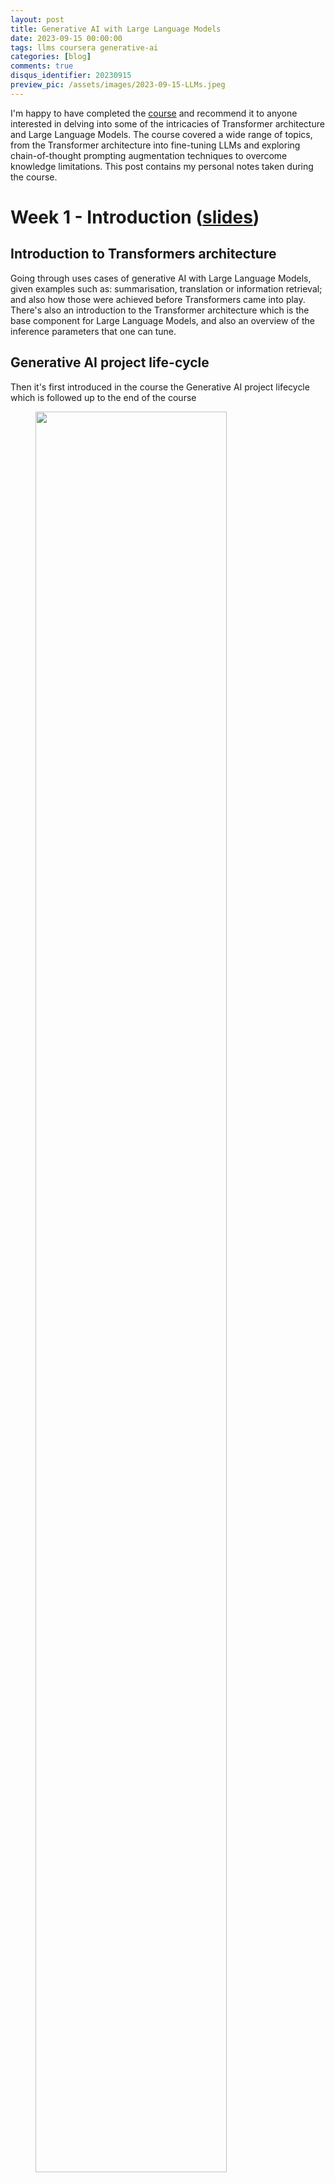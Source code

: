 ```yaml
---
layout: post
title: Generative AI with Large Language Models
date: 2023-09-15 00:00:00
tags: llms coursera generative-ai
categories: [blog]
comments: true
disqus_identifier: 20230915
preview_pic: /assets/images/2023-09-15-LLMs.jpeg
---
```


I'm happy to have completed the [course](https://www.coursera.org/learn/generative-ai-with-llms) and recommend it to anyone interested in delving into some of the intricacies of Transformer architecture and Large Language Models. The course covered a wide range of topics, from the Transformer architecture into fine-tuning LLMs and exploring chain-of-thought prompting augmentation techniques to overcome knowledge limitations. This post contains my personal notes taken during the course.


# __Week 1 - Introduction__ ([slides](/assets/documents/Coursera-Generative-AI-with-LLMs/Generative_AI_with_LLMs-W1.pdf))

<!--
- Discuss model pre-training and the value of continued pre-training vs fine-tuning
- Define the terms Generative AI, large language models, prompt, and describe the transformer architecture that powers LLMs
- Describe the steps in a typical LLM-based, generative AI model lifecycle and discuss the constraining factors that drive decisions at each step of model lifecycle
- Discuss computational challenges during model pre-training and determine how to efficiently reduce memory footprint
- Define the term scaling law and describe the laws that have been discovered for LLMs related to training dataset size, compute budget, inference requirements, and other factors.
-->

## __Introduction to Transformers architecture__

Going through uses cases of generative AI with Large Language Models, given examples such as: summarisation, translation or information retrieval; and also how those were achieved before Transformers came into play. There's also an introduction to the Transformer architecture which is the base component for Large Language Models, and also an overview of the inference parameters that one can tune.

## __Generative AI project life-cycle__

Then it's first introduced in the course the Generative AI project lifecycle which is followed up to the end of the course


<figure>
  <img style="width: 85%; height: 85%" src="/assets/images/2023-09-15-Generative_AI_project_life-cycle.png">
  <figcaption>Figure 1 - Generative AI projet life-cycle as presented in the course.</figcaption>
</figure>

## __Prompt Engineering and Inference Paramaters__

### __In-Context Learning__

- __no-prompt engineering__: just asking the model predict next sequence of words

		"Whats the capital of Portugal?"


    <span style="height: 20px; display: block;"></span>


- __zero-shot___:  giving an instruction for a task

		"Classify this review: I loved this movie! Sentiment: "


    <span style="height: 20px; display: block;"></span>


- __one-shot__ - giving an instruction for a task with one example
	
		"Classify this review: I loved this movie! Sentiment: Positive"
	
		"Classify this review: I don't like this album! Sentiment: "
	

    <span style="height: 20px; display: block;"></span>

- __few shot__ - giving an instruction for a task with a few examples (2~6)


		"Classify this review: I loved this movie! Sentiment: Positive"
	
		"Classify this review: I don't like this album! Sentiment: Negative"
		
		...
		
		"Classify this review: I don't like this soing! Sentiment: "

### __Inference Parameters__

<figure>
  <img style="width: 85%; height: 85%" src="/assets/images/2023-09-15-Generative_configuration_-_inference_parameters.png">
  <figcaption>Figure 2 - Parameters affecting how the model selects the next token to generate.</figcaption>
</figure>

- __greedy__: the word/token with the highest probability is selected.

- __random(-weighted) sampling__: select a token using a random-weighted strategy across the probabilities of all tokens.

- __top-k__: select an output from the top-k results after applying random-weighted strategy using the probabilities

<figure>
  <img style="width: 45%; height: 25%" src="/assets/images/2023-09-15-top-k.png">
  <figcaption>Figure 3 - top-k, with k=3</figcaption>
</figure>

- __top-p__: select an output using the random-weighted strategy with the top-ranked consecutive results by probability and with a cumulative probability <= p

<figure>
  <img style="width: 45%; height: 25%" src="/assets/images/2023-09-15-top-p.png">
  <figcaption>Figure 4 - top-p, with p=30.</figcaption>
</figure>



- temperature: 
	higher temperature higher randomness, affects softmax directly and how probability is computed
	temperature >1
	temperature <1
	temperature = 1 softmax function at default, unaltered prob distribution


- see the __[transformers.GenerationConfig](https://huggingface.co/docs/transformers/v4.29.1/en/main_classes/text_generation#transformers.GenerationConfig)__ class for the complete details

### __Laboratory Exercise #1__

The lab exercise consists of a dialogue summarisation task using the T5 model from Huggingface and the XXX dataset by exploring how in-context learning and inference parameters affects the output of the model.

## __Large Language Models pre-training and Scaling Laws__

- models are trained on vast amounts of text data
	- pre-training
	- computational challenges
	- quantisation is always necessary then training
- scaling laws for LLMs and 
	- used to design compute optimal models



LLM pre-training and scaling laws

architectures:

- encoder only
- encoder-decoder
- decoder only

training models:

- Computational challenges of training LLMs
- memory requirements
- techniques to reduce memory requirement
- to train you need around 20x more the size of the model in number of parameters
- Efficient multi-GPU compute strategies

Scaling laws and compute-optimal models:

- compute budget
- dataset size
- model size

- optimal parameters and tokens
	

Pre-training for domain adaptation

- BloombergGPT
- BloombergGPT: A Large Language Model for Finance
- https://arxiv.org/abs/2303.17564


learning memory optimisations and parallel computing for efficient LLms training




## __Week 2: Fine-Tuning__ ([slides](/assets/documents/Coursera-Generative-AI-with-LLMs/Generative_AI_with_LLMs-W2.pdf))

<!--
- Fine-tuning
    Describe how fine-tuning with instructions using prompt datasets can improve performance on one or more tasks
    Define catastrophic forgetting and explain techniques that can be used to overcome it
    Define the term Parameter-efficient Fine Tuning (PEFT)
    Explain how PEFT decreases computational cost and overcomes catastrophic forgetting
    Explain how fine-tuning with instructions using prompt datasets can increase LLM performance on one or more tasks

	- instruction fine-tunning
	- fine-tunning for specific application
	- parameter efficient fine-tunning (PEFT)
	- LoRA - 
-->

## __Instruction Fine-Tuning__

Instruction fine-tuning/fine-tuning trains the whole model parameters using examples that demonstrate how it should respond to a specific instruction, e.g:

		
	[PROMT]
	[1.EXAMPLE TEXT]
	[1.EXAMPLE COMPLETION]
	
	[PROMT]
	[2.EXAMPLE TEXT]
	[2.EXAMPLE COMPLETION]
	
	...
	
	[PROMT]
	[n.EXAMPLE TEXT]
	[n.EXAMPLE COMPLETION]
	

- All of the model's weights are updated (__full fine-tuning__) and it involves using many prompt-completion examples as the labeled training dataset to continue training the model by updating its weights

- Comparing to in-context learning, where one only provides prompt-completion during inference, here we do it during training

- Adapting a foundation model through instruction fine-tuning, requires __prompt templates and datasets__

- Compare the __LLM completion__ with the __label__ use the loss (cross-entropy) to calculate the loss between the two token distribution, and use the loss the updated the model weights using back-propagation

- The instruction fine-tuning dataset can include multiple tasks

### __Single-Task Fine-Tuning__

- An application may only need to perform a single task, one can fine-tune a pre-trained model to improve performance the single-task only

- Often just 500-1,000 examples can result in good performance, however, this process may lead to a phenomenon called __catastrophic forgetting__

- Catastrophic forgetting happens because the full fine-tuning process modifies the weights of the original LLM

- Leads to great performance on the single fine-tuning task, it can degrade performance on other tasks


### __Multi-Task Fine-Tuning__


		
	Summarize the following text
	[1.EXAMPLE TEXT]
	[1.EXAMPLE COMPLETION]
	
	Classify the following reviews
	[2.EXAMPLE TEXT]
	[2.EXAMPLE COMPLETION]
	
	...
	
	Extract the following named-entities
	[n.EXAMPLE TEXT]
	[n.EXAMPLE COMPLETION]
	


- FLAN-T5
- FLAN-PALM

https://arxiv.org/abs/2210.11416


### Model Evaluation

- ROUGE-n ngrams bla bla
- ROUGE-L longest common subsequence between generatedoutput and reference

- BLEU metric - avg(precision across range of n-gram sizes)

- BLEU focues on precision in. matching genearted output to the refernec text


### Benchmarks

- GLUE 2018
- SUPERGLUE 2019
- Leaderboards
- HELM Language Models
		- rouge and helm


###  Parameter Efficient Fine-Tuning (PEFT)

Full-fine tuning Large Language Models is challenging, you need lots of memory:

- not only the model in memory
- optimize states
- gradients
- forward activates
- temporary memory for training process
- this can be 12-20x the model's memory
	
Parameter Efficient Fine-Tuning (PEFT)
 - only a small number of trainable layers
 - LLM with additional layers for PEFT, new trainable layers
 - can often be performed on a single GPU
 - less prone to catraspojhic forgetting
	
PEFT methods
 - selective: select a subset of initial LLM parameters to fine-tune
 - LoRA:
	- reparamterize model weights using a low-rank representation
 - Additive
	- add trainable layers or parameters to model
		- adapters
		- soft prompts: prompt tuning
		
LoRA:
 - Low-Rank Adaptation for Large Language Models (LoRA)
 - two new matrices much lower dimensions, new weights for tokens, replace original weights
 - how to choose the rank for the matrices? original paper found plateu at 16
 - 4-32 good trade-off
 - decomposes weights into two smaller rank matrices and trains those instead of the full model
 - QLoRA (ideia: combined it with quantization techniques)


Soft Prompts:
 - improve without changing the weights
 - prompt tunning
 - not promot enginerrong 
	- prompt enginerrong: work on the language of input prompt
 - With prompt tuning, you add additional trainable tokens to your prompt and leave it up to the supervised learning process to determine their optimal values. The set of trainable tokens is called a soft prompt, and it gets prepended to embedding vectors that represent your input text. The soft prompt vectors have the same length as the embedding vectors of the language tokens. And including somewhere between 20 and 100 virtual tokens can be sufficient for good performance. The tokens that represent natural language are hard in the sense that they each correspond to a fixed loc
	- soft prompt
		a set of trainable tokens that are added to a prompt and whose values are updated during additional training to improve performance on specific tasks



review:
=======


### Laboratory Exercises


You just run code nothing is expected - although you can play around with the parameters


### Reading material


Multi-task, instruction fine-tuning

    Scaling Instruction-Finetuned Language Models

 - Scaling fine-tuning with a focus on task, model size and chain-of-thought data.

Introducing FLAN: More generalizable Language Models with Instruction Fine-Tuning

     - This blog (and article) explores instruction fine-tuning, which aims to make language models better at performing NLP tasks with zero-shot inference.

Model Evaluation Metrics

    HELM - Holistic Evaluation of Language Models

 - HELM is a living benchmark to evaluate Language Models more transparently. 

General Language Understanding Evaluation (GLUE) benchmark

 - This paper introduces GLUE, a benchmark for evaluating models on diverse natural language understanding (NLU) tasks and emphasizing the importance of improved general NLU systems.

SuperGLUE

 - This paper introduces SuperGLUE, a benchmark designed to evaluate the performance of various NLP models on a range of challenging language understanding tasks.

ROUGE: A Package for Automatic Evaluation of Summaries

 - This paper introduces and evaluates four different measures (ROUGE-N, ROUGE-L, ROUGE-W, and ROUGE-S) in the ROUGE summarization evaluation package, which assess the quality of summaries by comparing them to ideal human-generated summaries.

Measuring Massive Multitask Language Understanding (MMLU)

 - This paper presents a new test to measure multitask accuracy in text models, highlighting the need for substantial improvements in achieving expert-level accuracy and addressing lopsided performance and low accuracy on socially important subjects.

BigBench-Hard - Beyond the Imitation Game: Quantifying and Extrapolating the Capabilities of Language Models

     - The paper introduces BIG-bench, a benchmark for evaluating language models on challenging tasks, providing insights on scale, calibration, and social bias.

Parameter- efficient fine tuning (PEFT)

    Scaling Down to Scale Up: A Guide to Parameter-Efficient Fine-Tuning

 - This paper provides a systematic overview of Parameter-Efficient Fine-tuning (PEFT) Methods in all three categories discussed in the lecture videos.

On the Effectiveness of Parameter-Efficient Fine-Tuning

     - The paper analyzes sparse fine-tuning methods for pre-trained models in NLP.

LoRA

    LoRA Low-Rank Adaptation of Large Language Models

 -  This paper proposes a parameter-efficient fine-tuning method that makes use of low-rank decomposition matrices to reduce the number of trainable parameters needed for fine-tuning language models.

QLoRA: Efficient Finetuning of Quantized LLMs

     - This paper introduces an efficient method for fine-tuning large language models on a single GPU, based on quantization, achieving impressive results on benchmark tests.

Prompt tuning with soft prompts

    The Power of Scale for Parameter-Efficient Prompt Tuning

 - The paper explores "prompt tuning," a method for conditioning language models with learned soft prompts, achieving competitive performance compared to full fine-tuning and enabling model reuse for many tasks.




## __Week 3: Reinforcement Learning From Human Feedback (RLHF)__ ([slides](/assets/documents/Coursera-Generative-AI-with-LLMs/Generative_AI_with_LLMs-W3.pdf))

- Reinforcement Learning with Human Feedback
- Describe how RLHF uses human feedback to improve the performance and alignment of large language models
- Explain how data gathered from human labellers is used to train a reward model for RLHF
- Define chain-of-thought prompting and describe how it can be used to improve LLMs reasoning and planning abilities
- Discuss the challenges that LLMs face with knowledge cut-offs, and explain how information retrieval and augmentation techniques can overcome these challenges

### Reinforcement Learning From Human Feedback (RLHF)

- align the model with human values

- Reinforcement Learning
	- type of machine learning where an agent learns to make decisions
	related to a specific goal by taking actions in an envorinment with
	the objective of maximizing the reward received for actions taken
	- Agent
	- Environment

### the case of fine-tuning large language models with RLHF.

- the agent's policy that guides the actions is the LLM,

- its objective is to generate text that is perceived as being aligned with the human preferences, i.e.: helpful, accurate, and non-toxic.


- environment is the context window of the model, the space in which text can be entered via a prompt.

- The state that the model considers before taking an action is the current context. That means any text currently contained in the context window.

- The action here is the act of generating text. This could be a single word, a sentence, or a longer form text, depending on the task specified by the user.

- The action space is the token vocabulary, meaning all the possible tokens that the model can choose from to generate the completion.

- How an LLM decides to generate the next token in a sequence, depends on the statistical representation of language that it learned during its training. At any given moment, the action that the model will take, meaning which token it will choose next, depends on the prompt text in the context and the probability distribution over the vocabulary space.

- The reward is assigned based on how closely the completions align with human preferences.


Given the variation in human responses to language, determining the reward is more complicated: One way you can do this is to have a human evaluate all of the completions of the model against some alignment metric, such as determining whether the generated text is toxic or non-toxic. This feedback can be represented as a scalar value, either a zero or a one. The LLM weights are then updated iteratively to maximize the reward obtained from the human classifier,
enabling the model to generate non-toxic completions.

However, obtaining human feedback can be time consuming and expensive.

As a practical and scalable alternative, you can use an additional model,
known as the reward model, to classify the outputs of the LLM and
evaluate the degree of alignment with human preferences.

You'll start with a smaller number of human examples to train the secondary
model by your traditional supervised learning methods.
Once trained, you'll use the reward model to assess the output of the LLM and
assign a reward value, which in turn gets used to update the weights off the LLM and
train a new human aligned version.
Exactly how the weights get updated as the model completions are assessed,
depends on the algorithm used to optimize the policy. 

## reward model

### collect data and training a reward model

- select a model which has capability for the task you are interested
- LLM + prompt dataset = produce a set of completions
- collect human feedback from the produced completions 
- humans rank completions to prompts for a task

- ranking to pairwise for supervised learning

- ranking gives more training data to train the reward model in comparison for instance to a thumbs up/down approach

- use the model as a binary classifier
- a reward model can be as well an LLM such as BERT for instance

### RLHF: Fine-tuning with reinforcement learning

- using a reward model within the RLHF
- remember one should start with an LLM that already has good performance on your task of interests

1) pass prompt P to an instruct LLM get the output X
2) pass the pair (P,X) to the reward model, and the get reward score
3) passs the reward value to the RL algorithm to updarted the wieght os the LLM
4) RL-updated LLM

- this is repeat and the LLM should converge to a human-aligned LLM and the reward should improve after each iteration

- stop when some defined threshold value for helpfulness is reached or this is repeated for a number n of steps

### RL Algorithm

- Proximal Policy Optimization (PPO)

- PPO makes updates to the LLM. The updates are small and within a bounded region, resulting in an updated LLM that is close to the previous version, hence the name Proximal Policy Optimization. 

- You start PPO with your initial instruct LLM, then at a high level, each cycle of PPO goes over two phases:

	- In Phase I, the LLM, is used to carry out a number of experiments, completing the given prompts.
		
		- These experiments allow you to update the LLM against the reward model in Phase II
		- The reward model captures the human preferences, can define how helpful, harmless, and honest the responses are. 
		- The expected reward of a completion is an important quantity used in the PPO objective.
		- We estimate this quantity through a separate head of the LLM called the value function.
		- Calculate value loss
	
	- In Phase II you make a small updates to the model and evaluate 	the impact of those updates on	your alignment goal for the model.

        - The model weights updates are 	guided by the prompt completion,	losses, and rewards.
		- PPO also ensures to keep the model updates within 	a certain small region called the trust region. 	This is where the proximal aspect of PPO comes into play. 	Ideally, this series of small updates 	will move the model towards higher rewards.



In PPO, the goal is to find an improved policy for an agent by iteratively updating its parameters based on the rewards received from interacting with the environment. However, updating the policy too aggressively can lead to unstable learning or drastic policy changes. To address this, PPO introduces a constraint that limits the extent of policy updates. This constraint is enforced by using KL-Divergence.

To understand how KL-Divergence works, imagine we have two probability distributions: the distribution of the original LLM, and a new proposed distribution of an RL-updated LLM. KL-Divergence measures the average amount of information gained when we use the original policy to encode samples from the new proposed policy. By minimizing the KL-Divergence between the two distributions, PPO ensures that the updated policy stays close to the original policy, preventing drastic changes that may negatively impact the learning process.

https://huggingface.co/blog/trl-peft

KL-divergence.png

### Reward Hacking

- As the policy tries to optimize the reward, it can diverge too much from the initial language model.
 
- For example the model can start to generate completions that will lead to very low toxicity scores by including phrases like most awesome, most incredible, sounding very exaggerated.

- The model could also start generating nonsensical, grammatically incorrect text that just happens to maximize the rewards in a similar way, outputs like this are definitely not very useful. To prevent our board hacking from happening, you can use the initial instruct LLM as performance reference. Let's call it the reference model. The weights of the reference model are frozen and are not updated during iterations of RHF. This way, you always maintain a single reference model to compare to. During training, each prompt is passed to both models, generating a completion by the reference LLM and the intermediate LLM updated model. At this point, you can compare the two completions and calculate a value called the Kullback-Leibler divergence, or KL divergence for short. KL divergence is a statistical measure of how different two probability distributions are. You can use it to compare the completions off the two models and determine how much the updated model has diverged from the reference. 


- KL divergence is calculated for each generate a token across the whole vocabulary off the LLM. This can easily be tens or hundreds of thousands of tokens. However, using a softmax function, you've reduced the number of probabilities to much less than the full vocabulary size. Keep in mind that this is still a relatively compute expensive process. You will almost always benefit from using GPUs. 

- Once you've calculated the KL divergence between the two models, you added as a term to the reward calculation. This will penalize the RL updated model if it shifts too far from the reference LLM and generates completions that are two different.

- Note that you now need to full copies of the LLM to calculate the KL divergence, the frozen reference LLM, and the oral updated PPO LLM.

- By the way, you can benefit from combining our relationship with puffed. In this case, you only update the weights of a path adapter, not the full weights of the LLM. This means that you can reuse the same underlying LLM for both the reference model and the PPO model, which you update with a trained path parameters. This reduces the memory footprint during training by approximately half.

- Once you have completed your RHF alignment of the model, you will want to assess the model's performance. The number you'll use here is the toxicity score, this is the probability of the negative class, in this case, a toxic or hateful response averaged across the completions. If RHF has successfully reduce the toxicity of your LLM, this score should go down. First, you'll create a baseline toxicity score for the original instruct LLM by evaluating its completions off the summarization data set with a reward model that can assess toxic language.

- Then you'll evaluate your newly human aligned model on the same data set and compare the scores.

### Scaling Human Feedback

Although you can use a reward model to eliminate the need for human evaluation during RLHF fine tuning, the human effort required to produce the trained reward model in the first place is huge. 

The labeled data set used to train the reward model typically requires large teams of labelers, sometimes many thousands of people to evaluate many prompts each. This work requires a lot of time and other resources which can be important limiting factors. As the number of models and use cases increases, human effort becomes a limited resource.

Methods to scale human feedback are an active area of research.

One idea to overcome these limitations is to scale through model self supervision.

Constitutional AI is one approach of scale supervision.

First proposed in 2022 by researchers at Anthropic, Constitutional AI is a method for training models using a set of rules and principles that govern the model's behavior.
Together with a set of sample prompts, these form the constitution.

You then train the model to self critique and revise its responses to comply with those principles.

Constitutional AI is useful not only for scaling feedback, it can also help address some unintended consequences of RLHF.

For example, depending on how the prompt is structured, an aligned model may end up revealing harmful information as it tries to provide the most helpful response it can.

As an example, imagine you ask the model to give you instructions on how to hack your neighbor's WiFi.

Because this model has been aligned to prioritize helpfulness, it actually tells you about an app that lets you do this, even though this activity is illegal.
 
Providing the model with a set of constitutional principles can help the model balance these competing interests and minimize the harm.
Here are some example rules from the research paper
that Constitutional AI I asks LLMs to follow.
For example, you can tell the model to choose
the response that is the most
helpful, honest, and harmless.
But you can play some bounds on this,
asking the model to prioritize harmlessness by
assessing whether it's response encourages illegal,
unethical, or immoral activity.
Note that you don't have to
use the rules from the paper,
you can define your own set of rules that is best
suited for your domain and use case.
When implementing the Constitutional AI method,
you train your model in two distinct phases.
In the first stage, you carry out supervised learning,
to start your prompt the model in ways that
try to get it to generate harmful responses,
this process is called red teaming.
You then ask the model to critique
its own harmful responses according to
the constitutional principles and
revise them to comply with those rules.
Once done, you'll fine-tune
the model using the pairs of red team
prompts and the revised constitutional responses.
Let's look at an example of
how one of these prompt completion pairs is generated.
Let's return to the WiFi hacking problem.

As you saw earlier,
this model gives you a harmful response
as it tries to maximize its helpfulness.
To mitigate this, you augment the prompt
using the harmful completion and
a set of predefined instructions that
ask the model to critique its response.
Using the rules outlined in the Constitution,
the model detects the problems in its response.
In this case, it correctly acknowledges
that hacking into someone's WiFi is illegal.
Lastly, you put all the parts
together and ask the model to write
a new response that removes
all of the harmful or illegal content.
The model generates a new answer
that puts the constitutional principles
into practice and does not
include the reference to the illegal app.
The original red team prompt,
and this final constitutional response
can then be used as training data.
You'll build up a data set of
many examples like this to create
a fine-tuned NLM that has learned how
to generate constitutional responses.
The second part of
the process performs reinforcement learning.
This stage is similar to RLHF,
except that instead of human feedback,
we now use feedback generated by a model.

This is sometimes referred to as reinforcement learning from AI feedback or RLAIF. Here you use the fine-tuned model from the previous step to generate a set of responses to your prompt. You then ask the model which of the responses is preferred according to the constitutional principles.

The result is a model generated preference dataset that you can use to train a reward model. With this reward model, you can now fine-tune your model further using a reinforcement learning algorithm like PPO, as discussed earlier.

## Laboratory Exercise 3


 2 - Load FLAN-T5 Model, Prepare Reward Model and Toxicity Evaluator

    2.1 - Load Data and FLAN-T5 Model Fine-Tuned with Summarization Instruction
    2.2 - Prepare Reward Model
    2.3 - Evaluate Toxicity

3 - Perform Fine-Tuning to Detoxify the Summaries

    3.1 - Initialize PPOTrainer
    3.2 - Fine-Tune the Model
    3.3 - Evaluate the Model Quantitatively
    3.4 - Evaluate the Model Qualitatively


## Large Language Models-powered Applications


LLM optimisation techniques

### Distillation:

1. Freeze the teacher model's weights and use it to generate completions for your training data. At the same time, you generate completions for the training data using your student model.

2. The knowledge distillation between teacher and student model is achieved by __minimizing a loss function called the distillation loss__. To calculate this loss, distillation __uses the probability distribution over tokens that is produced by the teacher model's softmax layer__.

3. Now, the teacher model is already fine tuned on the training data. So the probability distribution likely closely matches the ground truth data and won't have much variation in tokens. That's why Distillation applies a little trick adding a temperature parameter to the softmax function. As you learned in lesson one, a higher temperature increases the creativity of the language the model generates. With a temperature parameter greater than one, the probability distribution becomes broader and less strongly peaked. This softer distribution provides you with a set of tokens that are similar to the ground truth tokens.

- __soft labels__: freeze the teacher model's weights and use it to generate completions for your training data (adding a temperature parameter)

- __soft predictions__: generate completions for the training data using your student model (adding a temperature parameter)

In parallel, you train the student model to generate the correct predictions based on your ground truth training data.
Here, you don't vary the temperature setting and instead use the standard softmax function.

__hard predictions__: train the student model to generate the correct predictions based on your ground truth training data, don't vary the temperature setting use the standard softmax function

__hard labels__: ground truth

The loss between these two is the __student loss__. The combined __distillation and student losses__ are used to update the weights of the student model via back propagation.__

The key benefit of distillation methods is that the smaller student model can be used for inference in deployment instead of the teacher model.

In practice, distillation is not as effective for generative decoder models. It's typically more effective for encoder only models, such as Burt that have a lot of representation redundancy. Note that with Distillation, you're training a second, smaller model to use during inference. You aren't reducing the model size of the initial LLM in any way.

### Quantisation:

- quantization quantization-training
- post-training quantization

### Pruning: 

- remove weights with values close or equal to zero
- full model-retraining 
- PEFT/LoRA
- Post-Training

### Generative AI Project Lifecycle Cheat Sheet

## Using the LLM in Applications

- Augment LLM knowledge with external components

- Retrieval augmented generation (RAG)

	- Retriever
		- Query Encoder - encodes the data in the same format as the external documents
		- External information sources

	- Extended prompt that contains information retrieved from external documents is then passed to the LLM
	

- Reasoning tasks with multiple steps
- Chain of thought prompting

- Program-aided language models (PAL)

- ReAct: Combining reasoning and action
	- https://arxiv.org/abs/2210.03629
	- ReAct: Synergizing Reasoning and Acting in Language Models

- LangChainn:
	- tools
	- prompt templates
	- memory
	- agents: PAL, ReAct

## LLM application architectures

LLM is only one part of the history...


### Issues with LLM

toxiticiy
hallucination
use of intellectual property
